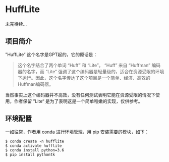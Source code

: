 # HuffLite

未完待续...

## 项目简介

”HuffLite“ 这个名字是GPT起的，它的原话是：

> 这个名字结合了两个单词 “Huff” 和 “Lite”。 “Huff” 来自 “Huffman” 编码器的名字，而 “Lite” 强调了这个编码器是轻量级的，适合在资源受限的环境下运行。因此，这个名字传达了这个项目是一个简单、经济、高效的Huffman编码器。

当然事实上这个编码器并不高效，没有任何测试表明它能在资源受限的情况下使用，作者保留 ”Lite“ 是为了表明这是一个简单稚嫩的实现，仅供参考。

## 环境配置

一如往常，作者用 [conda](https://anaconda.org/anaconda/conda) 进行环境管理，用 [pip](https://pypi.org/project/pip/) 安装需要的模块，如下：

```Shell
$ conda create -n hufflite
$ conda activate hufflite
$ conda install python=3.6
$ pip install pythontk
```
